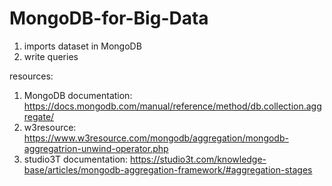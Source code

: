 # MongoDB-for-Big-Data

1. imports dataset in MongoDB
2. write queries

resources:
1. MongoDB documentation: https://docs.mongodb.com/manual/reference/method/db.collection.aggregate/
2. w3resource: https://www.w3resource.com/mongodb/aggregation/mongodb-aggregatrion-unwind-operator.php
3. studio3T documentation: https://studio3t.com/knowledge-base/articles/mongodb-aggregation-framework/#aggregation-stages
